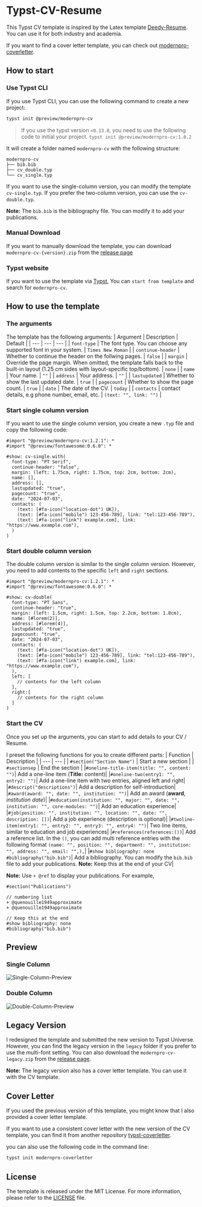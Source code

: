 # Typst-CV-Resume

This Typst CV template is inspired by the Latex template [Deedy-Resume](https://github.com/deedy/Deedy-Resume). You can use it for both industry and academia.

If you want to find a cover letter template, you can check out [modernpro-coverletter](https://github.com/jxpeng98/typst-coverletter).

## How to start

### Use Typst CLI

If you use Typst CLI, you can use the following command to create a new project:

```bash
typst init @preview/modernpro-cv
```

>If you use the typst version `<0.13.0`, you need to use the following code to initial your project.
> `typst init @preview/modernpro-cv:1.0.2`

It will create a folder named `modernpro-cv` with the following structure:

```plain
modernpro-cv
├── bib.bib
├── cv_double.typ
└── cv_single.typ
```

If you want to use the single-column version, you can modify the template `cv-single.typ`. If you prefer the two-column version, you can use the `cv-double.typ`.

**Note:** The `bib.bib` is the bibliography file. You can modify it to add your publications.

### Manual Download

If you want to manually download the template, you can download `modernpro-cv-{version}.zip` from the [release page](https://github.com/jxpeng98/Typst-CV-Resume/releases)

### Typst website

If you want to use the template via [Typst](https://typst.app), You can `start from template` and search for `modernpro-cv`.

## How to use the template

### The arguments

The template has the following arguments:
| Argument | Description | Default |
| --- | --- | --- |
| `font-type` | The font type. You can choose any supported font in your system. | `Times New Roman` |
| `continue-header` | Whether to continue the header on the follwing pages. | `false` |
| `margin` | Override the page margin. When omitted, the template falls back to the built-in layout (1.25 cm sides with layout-specific top/bottom). | `none` |
| `name` | Your name. | `""` |
| `address` | Your address. | `""` |
| `lastupdated` | Whether to show the last updated date. | `true` |
| `pagecount` | Whether to show the page count. | `true` |
| `date` | The date of the CV. | `today` |
| `contacts` | contact details, e.g phone number, email, etc. | `(text: "", link: "")` |

### Start single column version

If you want to use the single column version, you create a new `.typ` file and copy the following code:

```Typst
#import "@preview/modernpro-cv:1.2.1": *
#import "@preview/fontawesome:0.6.0": *

#show: cv-single.with(
  font-type: "PT Serif",
  continue-header: "false",
  margin: (left: 1.75cm, right: 1.75cm, top: 2cm, bottom: 2cm),
  name: [],
  address: [],
  lastupdated: "true",
  pagecount: "true",
  date: "2024-07-03",
  contacts: (
    (text: [#fa-icon("location-dot") UK]),
    (text: [#fa-icon("mobile") 123-456-789], link: "tel:123-456-789"),
    (text: [#fa-icon("link") example.com], link: "https://www.example.com"),
  )
)
```

### Start double column version

The double column version is similar to the single column version. However, you need to add contents to the specific `left` and `right` sections.

```Typst
#import "@preview/modernpro-cv:1.2.1": *
#import "@preview/fontawesome:0.6.0": *

#show: cv-double(
  font-type: "PT Sans",
  continue-header: "true",
  margin: (left: 1.5cm, right: 1.5cm, top: 2.2cm, bottom: 1.8cm),
  name: [#lorem(2)],
  address: [#lorem(4)],
  lastupdated: "true",
  pagecount: "true",
  date: "2024-07-03",
  contacts: (
    (text: [#fa-icon("location-dot") UK]),
    (text: [#fa-icon("mobile") 123-456-789], link: "tel:123-456-789"),
    (text: [#fa-icon("link") example.com], link: "https://www.example.com"),
  ),
  left: [
    // contents for the left column
  ],
  right:[
    // contents for the right column
  ]
)
```

### Start the CV

Once you set up the arguments, you can start to add details to your CV / Resume.

I preset the following functions for you to create different parts:
| Function | Description |
| --- | --- |
| `#section("Section Name")` | Start a new section |
| `#sectionsep` | End the section |
|`#oneline-title-item(title: "", content: "")`| Add a one-line item (**Title:** content)|
|`#oneline-two(entry1: "", entry2: "")`| Add a one-line item with two entries, aligned left and right|
|`#descript("descriptions")`| Add a description for self-introduction|
|`#award(award: "", date: "", institution: "")`| Add an award (**award**, *institution*   *date*)|
|`#education(institution: "", major: "", date: "", institution: "", core-modules: "")`| Add an education experience|
|`#job(position: "", institution: "", location: "", date: "", description: [])`| Add a job experience (description is optional)|
|`#twoline-item(entry1: "", entry2: "", entry3: "", entry4: "")`| Two line items, similar to education and job experiences|
|`#references(references:())`| Add a reference list. In the `()`, you can add multi reference entries with the following format `(name: "", position: "", department: "", institution: "", address: "", email: "",),`|
|`#show bibliography: none #bibliography("bib.bib")`| Add a bibliography. You can modify the `bib.bib` file to add your publications. **Note:** Keep this at the end of your CV|

**Note:** Use `+ @ref` to display your publications. For example,

```Typst
#section("Publications")

// numbering list 
+ @quenouille1949approximate
+ @quenouille1949approximate

// Keep this at the end
#show bibliography: none
#bibliography("bib.bib")
```

## Preview

### Single Column

![Single-Column-Preview](https://img.pengjiaxin.com/2024/07/a81ac7ec96be0625eefccb81ead160d3.png)

### Double Column

![Double-Column-Preview](https://img.pengjiaxin.com/2024/07/12e9b31e306055f615edf49f9b8ffe55.png)

## Legacy Version

I redesigned the template and submitted the new version to Typst Universe. However, you can find the legacy version in the `legacy` folder if you prefer to use the multi-font setting. You can also download the `modernpro-cv-legacy.zip` from the [release page](https://github.com/jxpeng98/Typst-CV-Resume/releases).

**Note:** The legacy version also has a cover letter template. You can use it with the CV template.

## Cover Letter

If you used the previous version of this template, you might know that I also provided a cover letter template.

If you want to use a consistent cover letter with the new version of the CV template, you can find it from another repository [typst-coverletter](https://github.com/jxpeng98/typst-coverletter).

you can also use the following code in the command line:

```bash
typst init modernpro-coverletter
```

## License

The template is released under the MIT License. For more information, please refer to the [LICENSE](https://github.com/jxpeng98/Typst-CV-Resume/blob/main/LICENSE) file.
